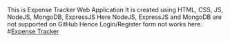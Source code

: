 This is Expense Tracker Web Application
It is created using HTML, CSS, JS, NodeJS, MongoDB, ExpressJS
Here NodeJS, ExpressJS and MongoDB are not supported on GitHub
Hence Login/Register form not works here.
#[Expense Tracker]()

